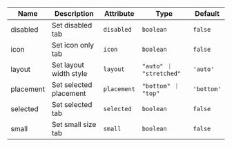 <!--
SPDX-FileCopyrightText: 2022 Siemens AG

SPDX-License-Identifier: MIT
-->

| Name       | Description                   | Attribute        | Type                                      | Default             |
|------------|-------------------------------|------------------|-------------------------------------------|---------------------|
|disabled| Set disabled tab | `disabled` | `boolean` | `false` |
|icon| Set icon only tab | `icon` | `boolean` | `false` |
|layout| Set layout width style | `layout` | `"auto" ｜ "stretched"` | `'auto'` |
|placement| Set selected placement | `placement` | `"bottom" ｜ "top"` | `'bottom'` |
|selected| Set selected tab | `selected` | `boolean` | `false` |
|small| Set small size tab | `small` | `boolean` | `false` |

